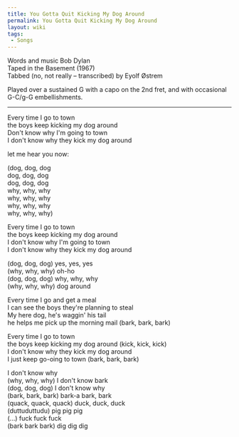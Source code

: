 ```yaml
---
title: You Gotta Quit Kicking My Dog Around
permalink: You Gotta Quit Kicking My Dog Around
layout: wiki
tags:
 - Songs
---
```


Words and music Bob Dylan  
Taped in the Basement (1967)  
Tabbed (no, not really – transcribed) by Eyolf Østrem

Played over a sustained G with a capo on the 2nd fret, and with
occasional G-C/g-G embellishments.

* * * * *

Every time I go to town  
the boys keep kicking my dog around  
Don't know why I'm going to town  
I don't know why they kick my dog around

let me hear you now:

(dog, dog, dog  
dog, dog, dog  
dog, dog, dog  
why, why, why  
why, why, why  
why, why, why  
why, why, why)

Every time I go to town  
the boys keep kicking my dog around  
I don't know why I'm going to town  
I don't know why they kick my dog around

(dog, dog, dog) yes, yes, yes  
(why, why, why) oh-ho  
(dog, dog, dog) why, why, why  
(why, why, why) dog around

Every time I go and get a meal  
I can see the boys they're planning to steal  
My here dog, he's waggin' his tail  
he helps me pick up the morning mail (bark, bark, bark)

Every time I go to town  
the boys keep kicking my dog around (kick, kick, kick)  
I don't know why they kick my dog around  
I just keep go-oing to town (bark, bark, bark)

I don't know why  
(why, why, why) I don't know bark  
(dog, dog, dog) I don't know why  
(bark, bark, bark) bark-a bark, bark  
(quack, quack, quack) duck, duck, duck  
(duttuduttudu) pig pig pig  
(...) fuck fuck fuck  
(bark bark bark) dig dig dig
